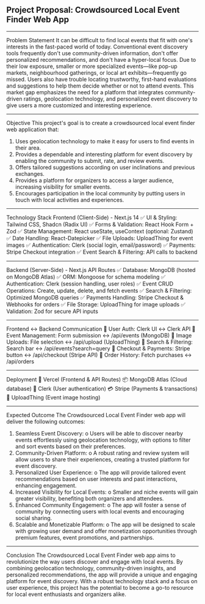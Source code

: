 ## Project Proposal: Crowdsourced Local Event Finder Web App
________________________________________
Problem Statement
It can be difficult to find local events that fit with one's interests in the fast-paced world of today. Conventional event discovery tools frequently don't use community-driven information, don't offer personalized recommendations, and don't have a hyper-local focus. Due to their low exposure, smaller or more specialized events—like pop-up markets, neighbourhood gatherings, or local art exhibits—frequently go missed. Users also have trouble locating trustworthy, first-hand evaluations and suggestions to help them decide whether or not to attend events. This market gap emphasizes the need for a platform that integrates community-driven ratings, geolocation technology, and personalized event discovery to give users a more customized and interesting experience.
________________________________________
Objective
This project's goal is to create a crowdsourced local event finder web application that: 
1.	Uses geolocation technology to make it easy for users to find events in their area. 
2.	Provides a dependable and interesting platform for event discovery by enabling the community to submit, rate, and review events. 
3.	Offers tailored suggestions according on user inclinations and previous exchanges. 
4.	Provides a platform for organizers to access a larger audience, increasing visibility for smaller events. 
5.	Encourages participation in the local community by putting users in touch with local activities and experiences.
________________________________________
Technology Stack
Frontend (Client-Side) - Next.js 14
✅ UI & Styling: Tailwind CSS, Shadcn (Radix UI)
✅ Forms & Validation: React Hook Form + Zod
✅ State Management: React useState, useContext (optional: Zustand)
✅ Date Handling: React-Datepicker
✅ File Uploads: UploadThing for event images
✅ Authentication: Clerk (social login, email/password)
✅ Payments: Stripe Checkout integration
✅ Event Search & Filtering: API calls to backend

________________________________________
Backend (Server-Side) - Next.js API Routes
✅ Database: MongoDB (hosted on MongoDB Atlas)
✅ ORM: Mongoose for schema modeling
✅ Authentication: Clerk (session handling, user roles)
✅ Event CRUD Operations: Create, update, delete, and fetch events
✅ Search & Filtering: Optimized MongoDB queries
✅ Payments Handling: Stripe Checkout & Webhooks for orders
✅ File Storage: UploadThing for image uploads
✅ Validation: Zod for secure API inputs
________________________________________
Frontend ↔ Backend Communication
📌 User Auth: Clerk UI ↔ Clerk API
📌 Event Management: Form submission ↔ /api/events (MongoDB)
📌 Image Uploads: File selection ↔ /api/upload (UploadThing)
📌 Search & Filtering: Search bar ↔ /api/events?search=query
📌 Checkout & Payments: Stripe button ↔ /api/checkout (Stripe API)
📌 Order History: Fetch purchases ↔ /api/orders
________________________________________
Deployment
🚀 Vercel (Frontend & API Routes)
📦 MongoDB Atlas (Cloud database)
🔐 Clerk (User authentication)
💳 Stripe (Payments & transactions)
📸 UploadThing (Event image hosting)









________________________________________
Expected Outcome
The Crowdsourced Local Event Finder web app will deliver the following outcomes:
1.	Seamless Event Discovery:
o	Users will be able to discover nearby events effortlessly using geolocation technology, with options to filter and sort events based on their preferences.
2.	Community-Driven Platform:
o	A robust rating and review system will allow users to share their experiences, creating a trusted platform for event discovery.
3.	Personalized User Experience:
o	The app will provide tailored event recommendations based on user interests and past interactions, enhancing engagement.
4.	Increased Visibility for Local Events:
o	Smaller and niche events will gain greater visibility, benefiting both organizers and attendees.
5.	Enhanced Community Engagement:
o	The app will foster a sense of community by connecting users with local events and encouraging social sharing.
6.	Scalable and Monetizable Platform:
o	The app will be designed to scale with growing user demand and offer monetization opportunities through premium features, event promotions, and partnerships.
________________________________________
Conclusion
The Crowdsourced Local Event Finder web app aims to revolutionize the way users discover and engage with local events. By combining geolocation technology, community-driven insights, and personalized recommendations, the app will provide a unique and engaging platform for event discovery. With a robust technology stack and a focus on user experience, this project has the potential to become a go-to resource for local event enthusiasts and organizers alike.

